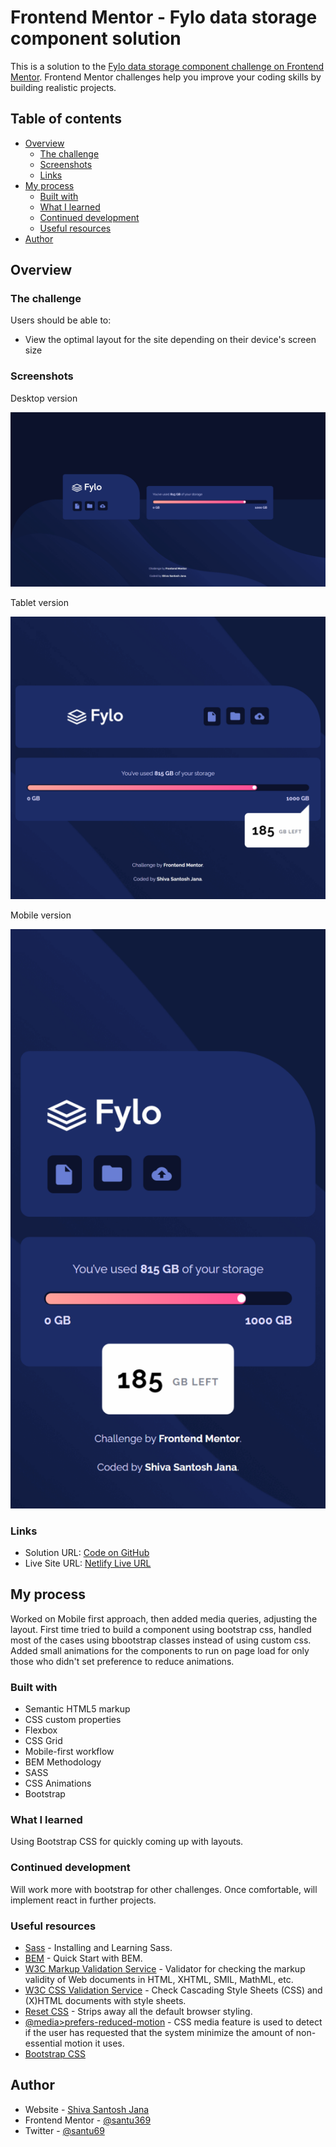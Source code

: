 # Frontend Mentor - Fylo data storage component solution

This is a solution to the [Fylo data storage component challenge on Frontend Mentor](https://www.frontendmentor.io/challenges/fylo-data-storage-component-1dZPRbV5n). Frontend Mentor challenges help you improve your coding skills by building realistic projects.

## Table of contents

- [Overview](#overview)
  - [The challenge](#the-challenge)
  - [Screenshots](#screenshots)
  - [Links](#links)
- [My process](#my-process)
  - [Built with](#built-with)
  - [What I learned](#what-i-learned)
  - [Continued development](#continued-development)
  - [Useful resources](#useful-resources)
- [Author](#author)

## Overview

### The challenge

Users should be able to:

- View the optimal layout for the site depending on their device's screen size

### Screenshots

Desktop version

![desktop version](./screenshots/desktop-version.png)

Tablet version

![desktop version](./screenshots/tablet-version.png)

Mobile version

![mobile version](./screenshots/mobile-version.png)

### Links

- Solution URL: [Code on GitHub](https://github.com/santu369/frontendmentor-fylo-data-storage-component)
- Live Site URL: [Netlify Live URL](https://santu369-frontendmentor-fylo-data-storage-component.netlify.app/)

## My process

Worked on Mobile first approach, then added media queries, adjusting the layout.
First time tried to build a component using bootstrap css, handled most of the cases using bbootstrap classes instead of using custom css.
Added small animations for the components to run on page load for only those who didn't set preference to reduce animations.

### Built with

- Semantic HTML5 markup
- CSS custom properties
- Flexbox
- CSS Grid
- Mobile-first workflow
- BEM Methodology
- SASS
- CSS Animations
- Bootstrap

### What I learned

Using Bootstrap CSS for quickly coming up with layouts.

### Continued development

Will work more with bootstrap for other challenges. Once comfortable, will implement react in further projects.

### Useful resources

- [Sass](https://sass-lang.com/) - Installing and Learning Sass.
- [BEM](https://en.bem.info/methodology/quick-start/) - Quick Start with BEM.
- [W3C Markup Validation Service](https://validator.w3.org/) - Validator for checking the markup validity of Web documents in HTML, XHTML, SMIL, MathML, etc.
- [W3C CSS Validation Service](https://jigsaw.w3.org/css-validator/) - Check Cascading Style Sheets (CSS) and (X)HTML documents with style sheets.
- [Reset CSS](https://meyerweb.com/eric/tools/css/reset/) - Strips away all the default browser styling.
- [@media>prefers-reduced-motion](https://developer.mozilla.org/en-US/docs/Web/CSS/@media/prefers-reduced-motion) - CSS media feature is used to detect if the user has requested that the system minimize the amount of non-essential motion it uses.
- [Bootstrap CSS](https://getbootstrap.com/docs/5.0/getting-started/introduction/)

## Author

- Website - [Shiva Santosh Jana](https://santu369.github.io/FreeCodeCamp-PersonalPortfolioWebpage)
- Frontend Mentor - [@santu369](https://www.frontendmentor.io/profile/santu369)
- Twitter - [@santu69](https://www.twitter.com/santu69)
